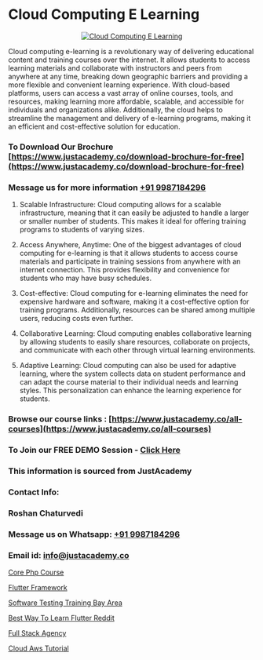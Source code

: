 # Cloud Computing E Learning

<p align="center">
  <a href="https://justacademy.co/all-courses">
    <img src="https://i.ibb.co/FJQ9DDy/cloud-computing.webp" alt="Cloud Computing E Learning">
  </a>
</p>


Cloud computing e-learning is a revolutionary way of delivering educational content and training courses over the internet. It allows students to access learning materials and collaborate with instructors and peers from anywhere at any time, breaking down geographic barriers and providing a more flexible and convenient learning experience. With cloud-based platforms, users can access a vast array of online courses, tools, and resources, making learning more affordable, scalable, and accessible for individuals and organizations alike. Additionally, the cloud helps to streamline the management and delivery of e-learning programs, making it an efficient and cost-effective solution for education. 
### To Download Our Brochure [https://www.justacademy.co/download-brochure-for-free](https://www.justacademy.co/download-brochure-for-free)
### Message us for more information [+91 9987184296](https://api.whatsapp.com/send?phone=919987184296)
1) Scalable Infrastructure: Cloud computing allows for a scalable infrastructure, meaning that it can easily be adjusted to handle a larger or smaller number of students. This makes it ideal for offering training programs to students of varying sizes.

2) Access Anywhere, Anytime: One of the biggest advantages of cloud computing for e-learning is that it allows students to access course materials and participate in training sessions from anywhere with an internet connection. This provides flexibility and convenience for students who may have busy schedules.

3) Cost-effective: Cloud computing for e-learning eliminates the need for expensive hardware and software, making it a cost-effective option for training programs. Additionally, resources can be shared among multiple users, reducing costs even further.

4) Collaborative Learning: Cloud computing enables collaborative learning by allowing students to easily share resources, collaborate on projects, and communicate with each other through virtual learning environments.

5) Adaptive Learning: Cloud computing can also be used for adaptive learning, where the system collects data on student performance and can adapt the course material to their individual needs and learning styles. This personalization can enhance the learning experience for students.

### Browse our course links : [https://www.justacademy.co/all-courses](https://www.justacademy.co/all-courses) 
### To Join our FREE DEMO Session - [Click Here](https://www.justacademy.co/register-for-course-demo)


### This information is sourced from JustAcademy
### Contact Info:
### Roshan Chaturvedi
### Message us on Whatsapp: [+91 9987184296](https://api.whatsapp.com/send?phone=919987184296)
### Email id: [info@justacademy.co](mailto:info@justacademy.co)
                
[Core Php Course](https://www.linkedin.com/pulse/core-php-course-justacademy-ahmedabad-vgx1e?trackingId=XwW5KCIxfmCSeo6mJFUxNA%3D%3D&lipi=urn%3Ali%3Apage%3Ad_flagship3_company_admin%3BBylBlMTlRO%2BPitwDv%2FJk0g%3D%3D)

[Flutter Framework](https://www.linkedin.com/pulse/flutter-framework-justacademy-eh6ac?trackingId=2po1W7qqJh7peaOpWGwr9Q%3D%3D&lipi=urn%3Ali%3Apage%3Ad_flagship3_company_admin%3BI8wAi6m6RHmFDIiqUS2smQ%3D%3D)

[Software Testing Training Bay Area](https://medium.com/@namusn/software-testing-training-bay-area-8353c8e95274)

[Best Way To Learn Flutter Reddit](https://medium.com/@akanshapatil/best-way-to-learn-flutter-reddit-da9e5284645c)

[Full Stack Agency](https://justacademyin.github.io/Articles/Full-Stack-Agency)

[Cloud Aws Tutorial](https://justacademyin.github.io/justacademy/cloud-aws-tutorial)

